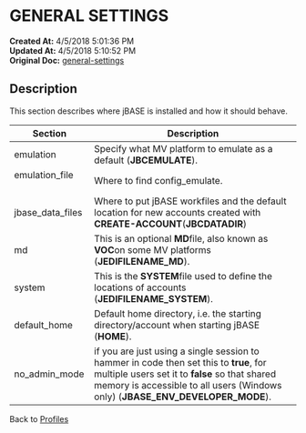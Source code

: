 # GENERAL SETTINGS

**Created At:** 4/5/2018 5:01:36 PM  
**Updated At:** 4/5/2018 5:10:52 PM  
**Original Doc:** [general-settings](https://docs.jbase.com/44253-profiles/general-settings)  


## Description 

This section describes where jBASE is installed and how it should behave.


| Section<br> | Description<br> |
| --- | --- |
| emulation  <br> | Specify what MV platform to emulate as a default (**JBCEMULATE**).<br> |
| emulation\_file          <br> | Where to find config\_emulate.<br> |
| jbase\_data\_files<br> | Where to put jBASE workfiles and the default location for new accounts created with **CREATE-ACCOUNT**(**JBCDATADIR**)<br> |
| md<br> | This is an optional **MD**file, also known as **VOC**on some MV platforms (**JEDIFILENAME\_MD**).<br> |
| system<br> | This is the **SYSTEM**file used to define the locations of accounts (**JEDIFILENAME\_SYSTEM**).<br> |
| default\_home<br> | Default home directory, i.e. the starting directory/account when starting jBASE (**HOME**).<br> |
| no\_admin\_mode<br> | if you are just using a single session to hammer in code then set this to **true**, for multiple users set it to **false** so that shared memory is accessible to all users (Windows only) (**JBASE\_ENV\_DEVELOPER\_MODE**).<br> |




Back to [Profiles](jbase-profiles57)
